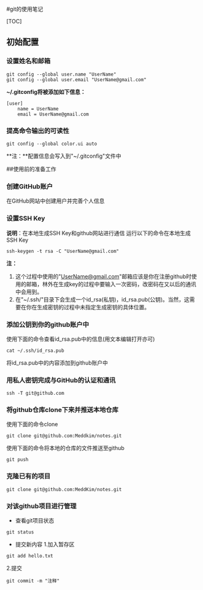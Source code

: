 #git的使用笔记

[TOC]

## 初始配置

### 设置姓名和邮箱
```
git config --global user.name "UserName" 
git config --global user.email "UserName@gmail.com" 
```
**~/.gitconfig将被添加如下信息：**
```
[user] 
    name = UserName
    email = UserName@gmail.com
```

### 提高命令输出的可读性
```
git config --global color.ui auto
```

**注：**配置信息会写入到"~/.gitconfig"文件中

##使用前的准备工作

### 创建GitHub账户
在GitHub网站中创建用户并完善个人信息

### 设置SSH Key
**说明**：在本地生成SSH Key和github网站进行通信
运行以下的命令在本地生成SSH Key
```
ssh-keygen -t rsa -C "UserName@gmail.com"
```
**注：**
1. 这个过程中使用的"UserName@gmail.com"邮箱应该是你在注册github时使用的邮箱，林外在生成key的过程中要输入一次密码，改密码在又以后的通讯中会用到。
2. 在"~/.ssh/"目录下会生成一个id_rsa(私钥)，id_rsa.pub(公钥)。当然，这需要在你在生成密钥的过程中未指定生成密钥的具体位置。

### 添加公钥到你的github账户中

使用下面的命令查看id_rsa.pub中的信息(用文本编辑打开亦可)
```
cat ~/.ssh/id_rsa.pub
```
将id_rsa.pub中的内容添加到github账户中

### 用私人密钥完成与GitHub的认证和通讯
```
ssh -T git@github.com
```

### 将github仓库clone下来并推送本地仓库

使用下面的命令clone
```
git clone git@github.com:Meddkim/notes.git
```

使用下面的命令将本地的仓库的文件推送至github
```
git push
```

### 克隆已有的项目
```
git clone git@github.com:MeddKim/notes.git
```
### 对该github项目进行管理
- 查看git项目状态
```
git status
```
- 提交新内容
1.加入暂存区
```
git add hello.txt
```
2.提交
```
git commit -m "注释"
```
